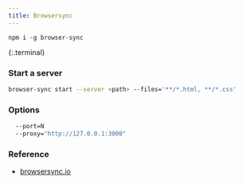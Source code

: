 ```yaml
---
title: Browsersync
---
```


```
npm i -g browser-sync
```
{:.terminal}

### Start a server

```sh
browser-sync start --server <path> --files='**/*.html, **/*.css'
```

### Options

```sh
  --port=N
  --proxy="http://127.0.0.1:3000"
```

### Reference

* [browsersync.io](http://browsersync.io)
